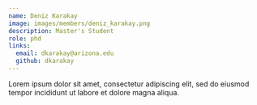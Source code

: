 ```yaml
---
name: Deniz Karakay
image: images/members/deniz_karakay.png
description: Master's Student
role: phd
links:
  email: dkarakay@arizona.edu
  github: dkarakay
--- 
```


Lorem ipsum dolor sit amet, consectetur adipiscing elit, sed do eiusmod tempor incididunt ut labore et dolore magna aliqua.
